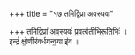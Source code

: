 +++
title = "१७ तमिद्विप्रा अवस्यवः"

+++
तमिद्विप्रा॑ अव॒स्यवः॑ प्र॒वत्व॑तीभिरू॒तिभिः॑ ।  
इन्द्रं॑ क्षो॒णीर॑वर्धयन्व॒या इ॑व ॥